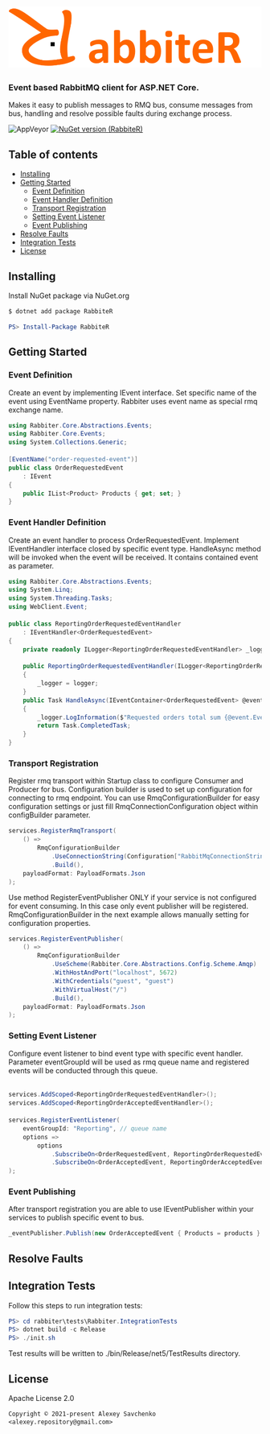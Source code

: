 # ![logo](docs/assets/logo-sm.png)
### Event based RabbitMQ client for ASP.NET Core.
Makes it easy to publish messages to RMQ bus, consume messages from bus, handling and resolve possible faults during exchange process.

![AppVeyor](https://img.shields.io/appveyor/build/goOrn/RabbiteR)
[![NuGet version (RabbiteR)](https://img.shields.io/nuget/vpre/RabbiteR?color=orange&label=nuget%20package)](https://www.nuget.org/packages/RabbiteR/0.5.0)
## Table of contents
- [Installing](#installing)
- [Getting Started](#getting-started)
    - [Event Definition](#event-definition)
    - [Event Handler Definition](#event-handler-definition)
    - [Transport Registration](#transport-registration)
    - [Setting Event Listener](#setting-event-listener)
    - [Event Publishing](#event-publishing)
- [Resolve Faults](#resolve-faults)
- [Integration Tests](#integration-tests)
- [License](#license)

## Installing
Install NuGet package via NuGet.org

```sh
$ dotnet add package RabbiteR
```
```powershell
PS> Install-Package RabbiteR
```
## Getting Started
### Event Definition

Create an event by implementing IEvent interface.
Set specific name of the event using EventName property.
Rabbiter uses event name as special rmq exchange name.

```csharp
using Rabbiter.Core.Abstractions.Events;
using Rabbiter.Core.Events;
using System.Collections.Generic;

[EventName("order-requested-event")]
public class OrderRequestedEvent
    : IEvent
{
    public IList<Product> Products { get; set; }
}

```
### Event Handler Definition

Create an event handler to process OrderRequestedEvent. 
Implement IEventHandler interface closed by specific event type.
HandleAsync method will be invoked when the event will be received.
It contains contained event as parameter.

```csharp
using Rabbiter.Core.Abstractions.Events;
using System.Linq;
using System.Threading.Tasks;
using WebClient.Event;

public class ReportingOrderRequestedEventHandler
    : IEventHandler<OrderRequestedEvent>
{
    private readonly ILogger<ReportingOrderRequestedEventHandler> _logger;

    public ReportingOrderRequestedEventHandler(ILogger<ReportingOrderRequestedEventHandler> logger)
    {
        _logger = logger;
    }
    public Task HandleAsync(IEventContainer<OrderRequestedEvent> @event)
    {
        _logger.LogInformation($"Requested orders total sum {@event.Event.Products.Sum(p => p.UnitPrice)}$");
        return Task.CompletedTask;
    }
}

```

### Transport Registration
Register rmq transport within Startup class to configure Consumer and Producer for bus.
Configuration builder is used to set up configuration for connecting to rmq endpoint.
You can use RmqConfigurationBuilder for easy configuration settings or just fill RmqConnectionConfiguration object within configBuilder parameter.  

```csharp
services.RegisterRmqTransport(
    () =>
        RmqConfigurationBuilder
            .UseConnectionString(Configuration["RabbitMqConnectionString"])
            .Build(),
    payloadFormat: PayloadFormats.Json
);

```
Use method RegisterEventPublisher ONLY if your service is not configured for event consuming.
In this case only event publisher will be registered.
RmqConfigurationBuilder in the next example allows manually setting for configuration properties.

```csharp
services.RegisterEventPublisher(
    () =>
        RmqConfigurationBuilder
            .UseScheme(Rabbiter.Core.Abstractions.Config.Scheme.Amqp)
            .WithHostAndPort("localhost", 5672)
            .WithCredentials("guest", "guest")
            .WithVirtualHost("/")
            .Build(),
    payloadFormat: PayloadFormats.Json
);

```

### Setting Event Listener

Configure event listener to bind event type with specific event handler.
Parameter eventGroupId will be used as rmq queue name and registered events will be conducted through this queue.

```csharp

services.AddScoped<ReportingOrderRequestedEventHandler>();
services.AddScoped<ReportingOrderAcceptedEventHandler>();

services.RegisterEventListener(
    eventGroupId: "Reporting", // queue name
    options =>
        options
            .SubscribeOn<OrderRequestedEvent, ReportingOrderRequestedEventHandler>()
            .SubscribeOn<OrderAcceptedEvent, ReportingOrderAcceptedEventHandler>()
);

```

### Event Publishing

After transport registration you are able to use IEventPublisher within your services to publish specific event to bus.
```csharp
_eventPublisher.Publish(new OrderAcceptedEvent { Products = products }
```

## Resolve Faults

## Integration Tests

Follow this steps to run integration tests:

```powershell
PS> cd rabbiter\tests\Rabbiter.IntegrationTests
PS> dotnet build -c Release
PS> ./init.sh
```
Test results will be written to ./bin/Release/net5/TestResults directory.

## License

Apache License 2.0
```
Copyright © 2021-present Alexey Savchenko <alexey.repository@gmail.com>
```
